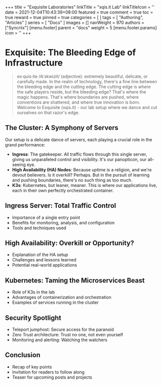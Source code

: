 +++
title = "Exquisite Laboratories"
linkTitle = "xqis.it Lab"
linkTitleIcon = '<i class="fas fa-newspaper fa-fw"></i>'
date = 2021-12-04T10:43:39+08:00
featured = true
comment = true
toc = true
reward = true
pinned = true
categories = [
]
tags = [
  "Authoring",
  "Articles"
]
series = [
  "Docs"
]
images = []
navWeight = 970
authors = ["Syncriix"]
[menu.footer]
  parent = "docs"
  weight = 5
  [menu.footer.params]
    icon = '<i class="fas fa-newspaper fa-fw"></i>'
+++

# Exquisite: The Bleeding Edge of Infrastructure
> ex·quis·ite /ikˈskwizit/ (adjective): extremely beautiful, delicate, or carefully made.
In the realm of technology, there's a fine line between the bleeding edge and the cutting edge. The cutting edge is where the safe players reside, but the bleeding edge? That's where the magic happens. That's where boundaries are pushed, where conventions are shattered, and where true innovation is born. Welcome to Exquisite (xqis.it) - our lab setup where we dance and cut ourselves on that razor's edge.
## The Cluster: A Symphony of Servers
Our setup is a delicate dance of servers, each playing a crucial role in the grand performance:
- **Ingress**: The gatekeeper. All traffic flows through this single server, giving us unparalleled control and visibility. It's our panopticon, our all-seeing eye.
- **High Availability (HA) Nodes**: Because uptime is a religion, and we're devout believers. Is it overkill? Perhaps. But in the pursuit of learning and pushing boundaries, there's no such thing as too much.
- **K3s**: Kubernetes, but leaner, meaner. This is where our applications live, each in their own perfectly orchestrated container.
## Ingress Server: Total Traffic Control
- Importance of a single entry point
- Benefits for monitoring, analysis, and configuration
- Tools and techniques used
## High Availability: Overkill or Opportunity?
- Explanation of the HA setup
- Challenges and lessons learned
- Potential real-world applications
## Kubernetes: Taming the Microservices Beast
- Role of K3s in the lab
- Advantages of containerization and orchestration
- Examples of services running in the cluster
## Security Spotlight
- Teleport jumphost: Secure access for the paranoid
- Zero Trust architecture: Trust no one, not even yourself
- Monitoring and alerting: Watching the watchers
## Conclusion
- Recap of key points
- Invitation for readers to follow along
- Teaser for upcoming posts and projects